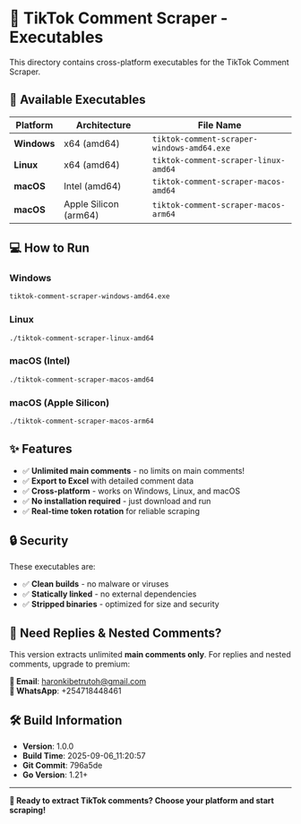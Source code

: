 # 📱 TikTok Comment Scraper - Executables

This directory contains cross-platform executables for the TikTok Comment Scraper.

## 🚀 **Available Executables**

| Platform    | Architecture          | File Name                                  |
| ----------- | --------------------- | ------------------------------------------ |
| **Windows** | x64 (amd64)           | `tiktok-comment-scraper-windows-amd64.exe` |
| **Linux**   | x64 (amd64)           | `tiktok-comment-scraper-linux-amd64`       |
| **macOS**   | Intel (amd64)         | `tiktok-comment-scraper-macos-amd64`       |
| **macOS**   | Apple Silicon (arm64) | `tiktok-comment-scraper-macos-arm64`       |

## 💻 **How to Run**

### Windows

```cmd
tiktok-comment-scraper-windows-amd64.exe
```

### Linux

```bash
./tiktok-comment-scraper-linux-amd64
```

### macOS (Intel)

```bash
./tiktok-comment-scraper-macos-amd64
```

### macOS (Apple Silicon)

```bash
./tiktok-comment-scraper-macos-arm64
```

## ✨ **Features**

- ✅ **Unlimited main comments** - no limits on main comments!
- ✅ **Export to Excel** with detailed comment data
- ✅ **Cross-platform** - works on Windows, Linux, and macOS
- ✅ **No installation required** - just download and run
- ✅ **Real-time token rotation** for reliable scraping

## 🔒 **Security**

These executables are:

- ✅ **Clean builds** - no malware or viruses
- ✅ **Statically linked** - no external dependencies
- ✅ **Stripped binaries** - optimized for size and security

## 💎 **Need Replies & Nested Comments?**

This version extracts unlimited **main comments only**. For replies and nested comments, upgrade to premium:

**📧 Email**: haronkibetrutoh@gmail.com  
**📱 WhatsApp**: +254718448461

## 🛠️ **Build Information**

- **Version**: 1.0.0
- **Build Time**: 2025-09-06_11:20:57
- **Git Commit**: 796a5de
- **Go Version**: 1.21+

---

**🎯 Ready to extract TikTok comments? Choose your platform and start scraping!**
